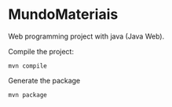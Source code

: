 # MundoMateriais

Web programming project with java (Java Web).


Compile the project:
```
mvn compile
```

Generate the package
```
mvn package
```
